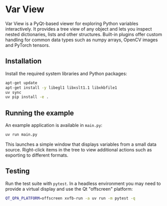 # Var View

Var View is a PyQt-based viewer for exploring Python variables interactively. It provides a tree view of any object and lets you inspect nested dictionaries, lists and other structures. Built-in plugins offer custom handling for common data types such as numpy arrays, OpenCV images and PyTorch tensors.

## Installation

Install the required system libraries and Python packages:

```bash
apt-get update
apt-get install -y libegl1 libxslt1.1 libxkbfile1
uv sync
uv pip install -e .
```

## Running the example

An example application is available in `main.py`:

```bash
uv run main.py
```

This launches a simple window that displays variables from a small data source. Right-click items in the tree to view additional actions such as exporting to different formats.

## Testing

Run the test suite with `pytest`. In a headless environment you may
need to provide a virtual display and use the Qt "offscreen" platform:

```bash
QT_QPA_PLATFORM=offscreen xvfb-run -a uv run -m pytest -q
```


